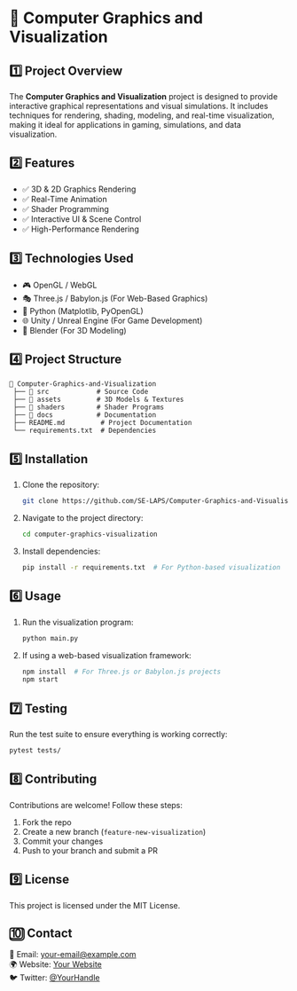 # 🎨 Computer Graphics and Visualization

## 1️⃣ Project Overview
The **Computer Graphics and Visualization** project is designed to provide interactive graphical representations and visual simulations. It includes techniques for rendering, shading, modeling, and real-time visualization, making it ideal for applications in gaming, simulations, and data visualization.

## 2️⃣ Features
- ✅ 3D & 2D Graphics Rendering 
- ✅ Real-Time Animation 
- ✅ Shader Programming 
- ✅ Interactive UI & Scene Control 
- ✅ High-Performance Rendering 

## 3️⃣ Technologies Used
- 🎮 OpenGL / WebGL
- 🎭 Three.js / Babylon.js (For Web-Based Graphics)
- 🐍 Python (Matplotlib, PyOpenGL)
- 🌐 Unity / Unreal Engine (For Game Development)
- 🎨 Blender (For 3D Modeling)

## 4️⃣ Project Structure
```
📁 Computer-Graphics-and-Visualization
 ├── 📂 src            # Source Code
 ├── 📂 assets         # 3D Models & Textures
 ├── 📂 shaders        # Shader Programs
 ├── 📂 docs           # Documentation
 ├── README.md         # Project Documentation
 └── requirements.txt  # Dependencies
```

## 5️⃣ Installation
1. Clone the repository:
   ```sh
   git clone https://github.com/SE-LAPS/Computer-Graphics-and-Visualisation.git
   ```
2. Navigate to the project directory:
   ```sh
   cd computer-graphics-visualization
   ```
3. Install dependencies:
   ```sh
   pip install -r requirements.txt  # For Python-based visualization
   ```

## 6️⃣ Usage
1. Run the visualization program:
   ```sh
   python main.py
   ```
2. If using a web-based visualization framework:
   ```sh
   npm install  # For Three.js or Babylon.js projects
   npm start
   ```

## 7️⃣ Testing
Run the test suite to ensure everything is working correctly:
```sh
pytest tests/
```

## 8️⃣ Contributing
Contributions are welcome! Follow these steps:
1. Fork the repo
2. Create a new branch (`feature-new-visualization`)
3. Commit your changes
4. Push to your branch and submit a PR

## 9️⃣ License
This project is licensed under the MIT License.

## 🔟 Contact
📧 Email: your-email@example.com  
🌍 Website: [Your Website](https://your-website.com)  
🐦 Twitter: [@YourHandle](https://twitter.com/YourHandle)
